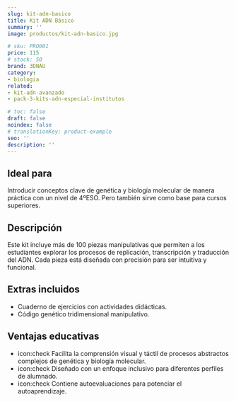 ```yaml
---
slug: kit-adn-basico
title: Kit ADN Básico
summary: ''
image: productos/kit-adn-basico.jpg

# sku: PRO001
price: 115
# stock: 50
brand: 3DNAU
category:
- biologia
related:
- kit-adn-avanzado
- pack-3-kits-adn-especial-institutos

# toc: false
draft: false
noindex: false
# translationKey: product-example
seo: ''
description: ''
---
```

## Ideal para

Introducir conceptos clave de genética y biología molecular de manera práctica con un nivel de 4ºESO. Pero también sirve como base para cursos superiores.

## Descripción

Este kit incluye más de 100 piezas manipulativas que permiten a los estudiantes explorar los procesos de replicación, transcripción y traducción del ADN. Cada pieza está diseñada con precisión para ser intuitiva y funcional.

## Extras incluidos

- Cuaderno de ejercicios con actividades didácticas.
- Código genético tridimensional manipulativo.

## Ventajas educativas

- icon:check Facilita la comprensión visual y táctil de procesos abstractos complejos de genética y biología molecular.
- icon:check Diseñado con un enfoque inclusivo para diferentes perfiles de alumnado.
- icon:check Contiene autoevaluaciones para potenciar el autoaprendizaje.